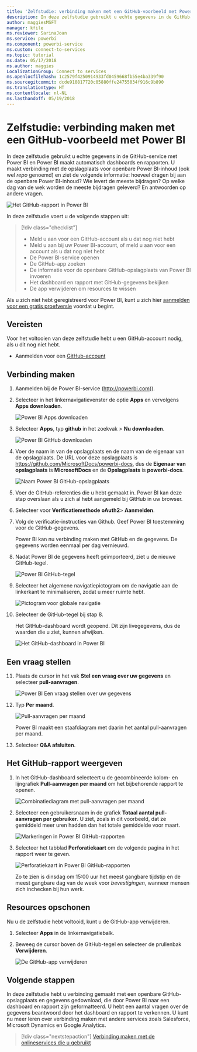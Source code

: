 ```yaml
---
title: 'Zelfstudie: verbinding maken met een GitHub-voorbeeld met Power BI'
description: In deze zelfstudie gebruikt u echte gegevens in de GitHub-service met Power BI en Power BI maakt automatisch dashboards en rapporten.
author: maggiesMSFT
manager: kfile
ms.reviewer: SarinaJoan
ms.service: powerbi
ms.component: powerbi-service
ms.custom: connect-to-services
ms.topic: tutorial
ms.date: 05/17/2018
ms.author: maggies
LocalizationGroup: Connect to services
ms.openlocfilehash: 1c2579f4250914933fd0459668fb55e4ba339f90
ms.sourcegitcommit: dcde910817720c05880ffe24755034f916c9b890
ms.translationtype: HT
ms.contentlocale: nl-NL
ms.lasthandoff: 05/19/2018
---
```

# <a name="tutorial-connect-to-a-github-sample-with-power-bi"></a>Zelfstudie: verbinding maken met een GitHub-voorbeeld met Power BI
In deze zelfstudie gebruikt u echte gegevens in de GitHub-service met Power BI en Power BI maakt automatisch dashboards en rapporten. U maakt verbinding met de opslagplaats voor openbare Power BI-inhoud (ook wel *repo* genoemd) en ziet de volgende informatie: hoeveel dragen bij aan de openbare Power BI-inhoud? Wie levert de meeste bijdragen? Op welke dag van de wek worden de meeste bijdragen geleverd? En antwoorden op andere vragen. 

![Het GitHub-rapport in Power BI](media/service-tutorial-connect-to-github/power-bi-github-app-tutorial-punch-card.png)

In deze zelfstudie voert u de volgende stappen uit:

> [!div class="checklist"]
> * Meld u aan voor een GitHub-account als u dat nog niet hebt 
> * Meld u aan bij uw Power BI-account, of meld u aan voor een account als u dat nog niet hebt
> * De Power BI-service openen
> * De GitHub-app zoeken
> * De informatie voor de openbare GitHub-opslagplaats van Power BI invoeren
> * Het dashboard en rapport met GitHub-gegevens bekijken
> * De app verwijderen om resources te wissen

Als u zich niet hebt geregistreerd voor Power BI, kunt u zich hier [aanmelden voor een gratis proefversie](https://app.powerbi.com/signupredirect?pbi_source=web) voordat u begint.

## <a name="prerequisites"></a>Vereisten

Voor het voltooien van deze zelfstudie hebt u een GitHub-account nodig, als u dit nog niet hebt. 

- Aanmelden voor een [GitHub-account](https://docs.microsoft.com/contribute/get-started-setup-github)


## <a name="how-to-connect"></a>Verbinding maken
1. Aanmelden bij de Power BI-service (http://powerbi.com)). 
2. Selecteer in het linkernavigatievenster de optie **Apps** en vervolgens **Apps downloaden**.
   
   ![Power BI Apps downloaden](media/service-tutorial-connect-to-github/power-bi-github-app-tutorial.png) 

3. Selecteer **Apps**, typ **github** in het zoekvak > **Nu downloaden**.
   
   ![Power BI GitHub downloaden](media/service-tutorial-connect-to-github/power-bi-github-app-tutorial-get-it-now.png) 

4. Voer de naam in van de opslagplaats en de naam van de eigenaar van de opslagplaats. De URL voor deze opslagplaats is https://github.com/MicrosoftDocs/powerbi-docs, dus de **Eigenaar van opslagplaats** is **MicrosoftDocs** en de **Opslagplaats** is **powerbi-docs**. 
   
    ![Naam Power BI GitHub-opslagplaats](media/service-tutorial-connect-to-github/power-bi-github-app-tutorial-repo-name.png)

5. Voer de GitHub-referenties die u hebt gemaakt in. Power BI kan deze stap overslaan als u zich al hebt aangemeld bij GitHub in uw browser. 

6. Selecteer voor **Verificatiemethode** **oAuth2**\> **Aanmelden**.

7. Volg de verificatie-instructies van Github. Geef Power BI toestemming voor de GitHub-gegevens.
   
   Power BI kan nu verbinding maken met GitHub en de gegevens.  De gegevens worden eenmaal per dag vernieuwd.

8. Nadat Power BI de gegevens heeft geïmporteerd, ziet u de nieuwe GitHub-tegel. 
 
   ![Power BI GitHub-tegel](media/service-tutorial-connect-to-github/power-bi-github-app-tutorial-tile.png) 

8. Selecteer het algemene navigatiepictogram om de navigatie aan de linkerkant te minimaliseren, zodat u meer ruimte hebt.

    ![Pictogram voor globale navigatie](media/service-tutorial-connect-to-github/power-bi-global-navigation-icon.png)

10. Selecteer de GitHub-tegel bij stap 8. 
    
    Het GitHub-dashboard wordt geopend. Dit zijn livegegevens, dus de waarden die u ziet, kunnen afwijken.

    ![Het GitHub-dashboard in Power BI](media/service-tutorial-connect-to-github/power-bi-github-app-tutorial-dashboard.png)

    

## <a name="ask-a-question"></a>Een vraag stellen

11. Plaats de cursor in het vak **Stel een vraag over uw gegevens** en selecteer **pull-aanvragen**. 

    ![Power BI Een vraag stellen over uw gegevens](media/service-tutorial-connect-to-github/power-bi-github-app-tutorial-ask-question.png)

12. Typ **Per maand**.
 
    ![Pull-aanvragen per maand](media/service-tutorial-connect-to-github/power-bi-github-app-tutorial-ask-question-by-month.png)

     Power BI maakt een staafdiagram met daarin het aantal pull-aanvragen per maand.

13. Selecteer **Q&A afsluiten**.

## <a name="view-the-github-report"></a>Het GitHub-rapport weergeven 

1. In het GitHub-dashboard selecteert u de gecombineerde kolom- en lijngrafiek **Pull-aanvragen per maand** om het bijbehorende rapport te openen.

    ![Combinatiediagram met pull-aanvragen per maand](media/service-tutorial-connect-to-github/power-bi-github-app-tutorial-pull-requests-combo-chart.png)

2. Selecteer een gebruikersnaam in de grafiek **Totaal aantal pull-aanvragen per gebruiker**. U ziet, zoals in dit voorbeeld, dat ze gemiddeld meer uren hadden dan het totale gemiddelde voor maart.

    ![Markeringen in Power BI GitHub-rapporten](media/service-tutorial-connect-to-github/power-bi-github-app-tutorial-report-highlight.png)

3. Selecteer het tabblad **Perforatiekaart** om de volgende pagina in het rapport weer te geven. 
 
    ![Perforatiekaart in Power BI GitHub-rapporten](media/service-tutorial-connect-to-github/power-bi-github-app-tutorial-tues-3pm.png)

    Zo te zien is dinsdag om 15:00 uur het meest gangbare tijdstip en de meest gangbare dag van de week voor *bevestigingen*, wanneer mensen zich inchecken bij hun werk.

## <a name="clean-up-resources"></a>Resources opschonen

Nu u de zelfstudie hebt voltooid, kunt u de GitHub-app verwijderen. 

1. Selecteer **Apps** in de linkernavigatiebalk.
2. Beweeg de cursor boven de GitHub-tegel en selecteer de prullenbak **Verwijderen**.

    ![De GitHub-app verwijderen](media/service-tutorial-connect-to-github/power-bi-github-app-tutorial-delete.png)

## <a name="next-steps"></a>Volgende stappen

In deze zelfstudie hebt u verbinding gemaakt met een openbare GitHub-opslagplaats en gegevens gedownload, die door Power BI naar een dashboard en rapport zijn geformatteerd. U hebt een aantal vragen over de gegevens beantwoord door het dashboard en rapport te verkennen. U kunt nu meer leren over verbinding maken met andere services zoals Salesforce, Microsoft Dynamics en Google Analytics. 
 
> [!div class="nextstepaction"]
> [Verbinding maken met de onlineservices die u gebruikt](./service-connect-to-services.md)


